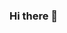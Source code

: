 ### Hi there 👋

<!--
**russianmanuals/russianmanuals** is a ✨ _special_ ✨ repository because its `README.md` (this file) appears on your GitHub profile.

Here are some ideas to get you started:

- 🔭 I’m currently working on ... a bookstore for translated primary sources. Original texts are in Russian and German.
- 🌱 I’m currently learning ... HTML5
- 👯 I’m looking to collaborate on ... app development
- 🤔 I’m looking for help with ... 
- 💬 Ask me about ... military history, mindfulness, travel
- 📫 How to reach me: ... goldovt18_russianmanuals@gmail.com
-->
